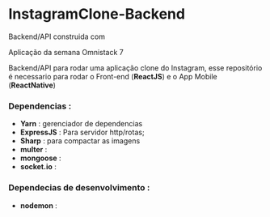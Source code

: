 # InstagramClone-Backend
Backend/API construida com

Aplicação da semana Omnistack 7

Backend/API para rodar uma aplicação clone do Instagram, esse repositório é necessario para rodar o Front-end (**ReactJS**) e o 
App Mobile (**ReactNative**)

### Dependencias :

- **Yarn** : gerenciador de dependencias
- **ExpressJS** : Para servidor http/rotas;
- **Sharp** : para compactar as imagens
- **multer** :
- **mongoose** :
- **socket.io** :

### Dependecias de desenvolvimento : 

- **nodemon** :
